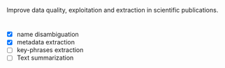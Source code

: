 Improve data quality, exploitation and extraction in scientific publications.

#

- [x] name disambiguation
- [x] metadata extraction 
- [ ] key-phrases extraction
- [ ] Text summarization
